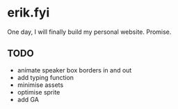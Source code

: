 # erik.fyi
One day, I will finally build my personal website. Promise.

## TODO
- animate speaker box borders in and out
- add typing function
- minimise assets
- optimise sprite
- add GA
